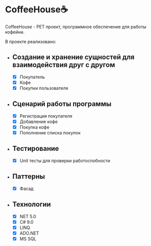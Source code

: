 # CoffeeHouse☕️
CoffeeHouse - PET проект, программное обеспечение для работы кофейни.

В проекте реализовано:

-  ## Создание и хранение сущностей для взаимодействия друг с другом
    - [X] Покупатель
    - [X] Кофе
    - [X] Покупки пользователя
          
-  ## Сценарий работы программы
    - [X] Регистрация покупателя
    - [X] Добавление кофе
    - [X] Покупка кофе
    - [X] Пополнение списка покупок

 -  ## Тестирование
    - [X] Unit тесты для проверки работоспобности
          
-  ## Паттерны
    - [X] Фасад

 - ## Технологии
    - [X] NET 5.0
    - [X] C# 9.0
    - [X] LINQ
    - [X] ADO.NET
    - [X] MS SQL

